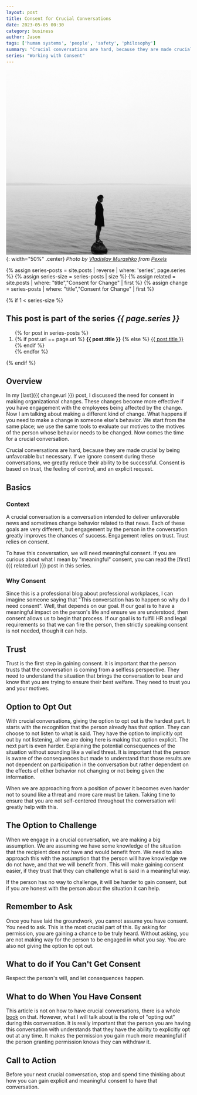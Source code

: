 ```yaml
---
layout: post
title: Consent for Crucial Conversations
date: 2023-05-05 00:30
category: business
author: Jason
tags: ['human systems', 'people', 'safety', 'philosophy']
summary: "Crucial conversations are hard, because they are made crucial by being unfavorable but necessary. If we ignore consent during these conversations, we greatly reduce their ability to be successful. Consent is based on trust, the feeling of control, and an explicit request."
series: "Working with Consent"
---
```


![Person standing alone on rock in middle of water](/assets/img/posts/2023/05/pexels-vladislav-murashko-5990737.jpg){: width="50%" .center}
_Photo by [Vladislav Murashko](https://www.pexels.com/photo/man-in-black-jacket-standing-on-the-seashore-5990737) from [Pexels](https://www.pexels.com)_

{% assign series-posts = site.posts | reverse | where: 'series', page.series %}
{% assign series-size = series-posts | size %}
{% assign related = site.posts | where: "title","Consent for Change" | first %}
{% assign change = series-posts | where: "title","Consent for Change" | first %}


{% if 1 < series-size %}
<aside class="series">
  <h2>This post is part of the series <em>{{ page.series }}</em></h2>
  <ol>
    {% for post in series-posts %}
    <li>
      {% if post.url == page.url %}
      <strong>{{ post.title }}</strong>
      {% else %}
      <a href="{{ site.baseurl }}{{ post.url }}">{{ post.title }}</a>
      {% endif %}
    </li>
    {% endfor %}
  </ol>
</aside>
{% endif %}

## Overview

In my [last]({{ change.url }}) post, I discussed the need for consent in making organizational changes. These changes become more effective if you have engagement with the employees being affected by the change. Now I am talking about making a different kind of change. What happens if you need to make a change in someone else's behavior. We start from the same place; we use the same tools to evaluate our motives to the motives of the person whose behavior needs to be changed. Now comes the time for a crucial conversation.

Crucial conversations are hard, because they are made crucial by being unfavorable but necessary. If we ignore consent during these conversations, we greatly reduce their ability to be successful. Consent is based on trust, the feeling of control, and an explicit request.

## Basics

### Context

A crucial conversation is a conversation intended to deliver unfavorable news and sometimes change behavior related to that news. Each of these goals are very different, but engagement by the person in the conversation greatly improves the chances of success. Engagement relies on trust. Trust relies on consent.

To have this conversation, we will need meaningful consent. If you are curious about what I mean by "meaningful" consent, you can read the [first]({{ related.url }}) post in this series.

### Why Consent

Since this is a professional blog about professional workplaces, I can imagine someone saying that "This conversation has to happen so why do I need consent". Well, that depends on our goal. If our goal is to have a meaningful impact on the person's life and ensure we are understood, then consent allows us to begin that process. If our goal is to fulfill HR and legal requirements so that we can fire the person, then strictly speaking consent is not needed, though it can help.

## Trust

Trust is the first step in gaining consent. It is important that the person trusts that the conversation is coming from a selfless perspective. They need to understand the situation that brings the conversation to bear and know that you are trying to ensure their best welfare. They need to trust you and your motives.

## Option to Opt Out

With crucial conversations, giving the option to opt out is the hardest part. It starts with the recognition that the person already has that option. They can choose to not listen to what is said. They have the option to implicitly opt out by not listening, all we are doing here is making that option explicit. The next part is even harder. Explaining the potential consequences of the situation without sounding like a veiled threat. It is important that the person is aware of the consequences but made to understand that those results are not dependent on participation in the conversation but rather dependent on the effects of either behavior not changing or not being given the information.

When we are approaching from a position of power it becomes even harder not to sound like a threat and more care must be taken. Taking time to ensure that you are not self-centered throughout the conversation will greatly help with this.

## The Option to Challenge

When we engage in a crucial conversation, we are making a big assumption. We are assuming we have some knowledge of the situation that the recipient does not have and would benefit from. We need to also approach this with the assumption that the person will have knowledge we do not have, and that we will benefit from. This will make gaining consent easier, if they trust that they can challenge what is said in a meaningful way.

If the person has no way to challenge, it will be harder to gain consent, but if you are honest with the person about the situation it can help.

## Remember to Ask

Once you have laid the groundwork, you cannot assume you have consent. You need to ask. This is the most crucial part of this. By asking for permission, you are gaining a chance to be truly heard. Without asking, you are not making way for the person to be engaged in what you say. You are also not giving the option to opt out.

## What to do if You Can't Get Consent

Respect the person's will, and let consequences happen.

## What to do When You Have Consent

This article is not on how to have crucial conversations, there is a whole [book](https://a.co/d/3vxCNlF) on that. However, what I will talk about is the role of "opting out" during this conversation. It is really important that the person you are having this conversation with understands that they have the ability to explicitly opt out at any time. It makes the permission you gain much more meaningful if the person granting permission knows they can withdraw it.

## Call to Action

Before your next crucial conversation, stop and spend time thinking about how you can gain explicit and meaningful consent to have that conversation.